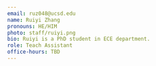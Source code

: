 ```yaml
---
email: ruz048@ucsd.edu
name: Ruiyi Zhang
pronouns: HE/HIM
photo: staff/ruiyi.png
bio: Ruiyi is a PhD student in ECE department.
role: Teach Assistant
office-hours: TBD
---
```

